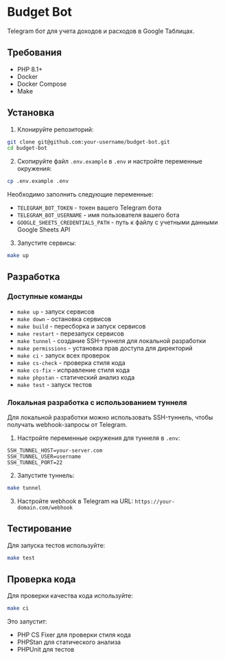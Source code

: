 # Budget Bot

Telegram бот для учета доходов и расходов в Google Таблицах.

## Требования

- PHP 8.1+
- Docker
- Docker Compose
- Make

## Установка

1. Клонируйте репозиторий:
```bash
git clone git@github.com:your-username/budget-bot.git
cd budget-bot
```

2. Скопируйте файл `.env.example` в `.env` и настройте переменные окружения:
```bash
cp .env.example .env
```

Необходимо заполнить следующие переменные:
- `TELEGRAM_BOT_TOKEN` - токен вашего Telegram бота
- `TELEGRAM_BOT_USERNAME` - имя пользователя вашего бота
- `GOOGLE_SHEETS_CREDENTIALS_PATH` - путь к файлу с учетными данными Google Sheets API

3. Запустите сервисы:
```bash
make up
```

## Разработка

### Доступные команды

- `make up` - запуск сервисов
- `make down` - остановка сервисов
- `make build` - пересборка и запуск сервисов
- `make restart` - перезапуск сервисов
- `make tunnel` - создание SSH-туннеля для локальной разработки
- `make permissions` - установка прав доступа для директорий
- `make ci` - запуск всех проверок
- `make cs-check` - проверка стиля кода
- `make cs-fix` - исправление стиля кода
- `make phpstan` - статический анализ кода
- `make test` - запуск тестов

### Локальная разработка с использованием туннеля

Для локальной разработки можно использовать SSH-туннель, чтобы получать webhook-запросы от Telegram.

1. Настройте переменные окружения для туннеля в `.env`:
```
SSH_TUNNEL_HOST=your-server.com
SSH_TUNNEL_USER=username
SSH_TUNNEL_PORT=22
```

2. Запустите туннель:
```bash
make tunnel
```

3. Настройте webhook в Telegram на URL: `https://your-domain.com/webhook`

## Тестирование

Для запуска тестов используйте:
```bash
make test
```

## Проверка кода

Для проверки качества кода используйте:
```bash
make ci
```

Это запустит:
- PHP CS Fixer для проверки стиля кода
- PHPStan для статического анализа
- PHPUnit для тестов